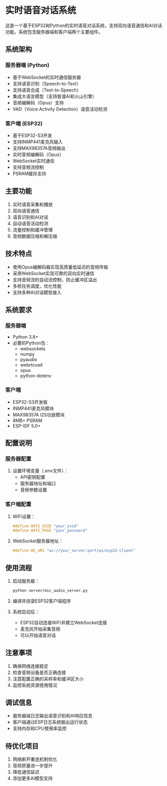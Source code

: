 # 实时语音对话系统

这是一个基于ESP32和Python的实时语音对话系统，支持双向语音通信和AI对话功能。系统包含服务器端和客户端两个主要组件。

## 系统架构

### 服务器端 (Python)
- 基于WebSocket的实时通信服务器
- 支持语音识别（Speech-to-Text）
- 支持语音合成（Text-to-Speech）
- 集成大语言模型（支持智谱AI和火山引擎）
- 音频编解码（Opus）支持
- VAD（Voice Activity Detection）语音活动检测

### 客户端 (ESP32)
- 基于ESP32-S3开发
- 支持INMP441麦克风输入
- 支持MAX98357A音频输出
- 实时音频编解码（Opus）
- WebSocket实时通信
- 支持音频流控制
- PSRAM缓存支持

## 主要功能

1. 实时语音采集和播放
2. 双向语音通信
3. 语音识别和AI对话
4. 自动语音活动检测
5. 流量控制和缓冲管理
6. 音频数据压缩和解压缩

## 技术特点

- 使用Opus编解码器实现高质量低延迟的音频传输
- 采用WebSocket实现可靠的双向实时通信
- 支持音频流的自动流控制，防止缓冲区溢出
- 多核任务调度，优化性能
- 支持多种AI对话模型接入

## 系统要求

### 服务器端
- Python 3.8+
- 必要的Python包：
  - websockets
  - numpy
  - pyaudio
  - webrtcvad
  - opus
  - python-dotenv

### 客户端
- ESP32-S3开发板
- INMP441麦克风模块
- MAX98357A I2S功放模块
- 8MB+ PSRAM
- ESP-IDF 5.0+

## 配置说明

### 服务器配置
1. 设置环境变量（.env文件）：
   - API密钥配置
   - 服务器地址和端口
   - 音频参数设置

### 客户端配置
1. WiFi设置：
   ```cpp
   #define WIFI_SSID "your_ssid"
   #define WIFI_PASS "your_password"
   ```

2. WebSocket服务器地址：
   ```cpp
   #define WS_URI "ws://your_server:port/ws/esp32-client"
   ```

## 使用流程

1. 启动服务器：
   ```bash
   python server/mic_audio_server.py
   ```

2. 编译并烧录ESP32客户端程序

3. 系统启动后：
   - ESP32自动连接WiFi并建立WebSocket连接
   - 麦克风开始采集音频
   - 可以开始语音对话

## 注意事项

1. 确保网络连接稳定
2. 检查音频设备是否正确连接
3. 注意配置正确的采样率和缓冲区大小
4. 监控系统资源使用情况

## 调试信息

- 服务器端日志输出语音识别和AI响应信息
- 客户端通过ESP日志系统输出运行状态
- 支持内存和CPU使用率监控

## 待优化项目

1. 网络断开重连机制优化
2. 音频质量进一步提升
3. 降低通信延迟
4. 添加更多AI模型支持